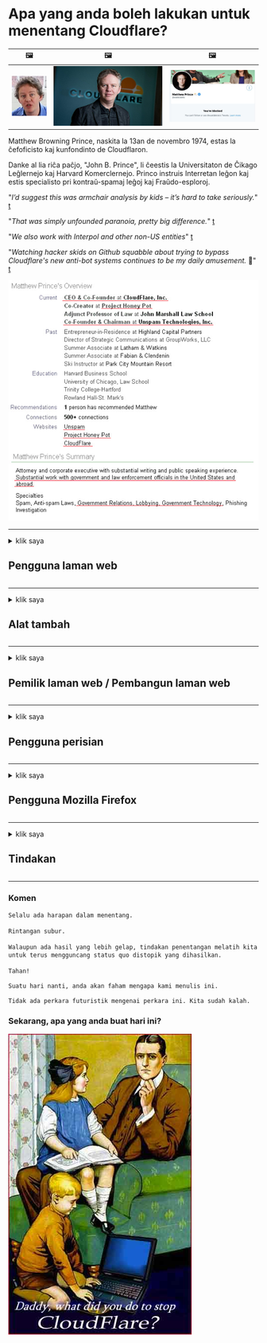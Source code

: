 # Apa yang anda boleh lakukan untuk menentang Cloudflare?

| 🖼 | 🖼 | 🖼 |
| --- | --- | --- |
| ![](../image/matthew_prince_teen.jpg) | ![](../image/matthew_prince.jpg) | ![](../image/blockedbymatthewprince.jpg) |


Matthew Browning Prince, naskita la 13an de novembro 1974, estas la ĉefoficisto kaj kunfondinto de Cloudflaron.

Danke al lia riĉa paĉjo, "John B. Prince", li ĉeestis la Universitaton de Ĉikago Leĝlernejo kaj Harvard Komerclernejo.
Princo instruis Interretan leĝon kaj estis specialisto pri kontraŭ-spamaj leĝoj kaj Fraŭdo-esploroj.


"*I’d suggest this was armchair analysis by kids – it’s hard to take seriously.*" [t](https://www.theguardian.com/technology/2015/nov/19/cloudflare-accused-by-anonymous-helping-isis)

"*That was simply unfounded paranoia, pretty big difference.*"  [t](https://twitter.com/xxdesmus/status/992757936123359233)

"*We also work with Interpol and other non-US entities*" [t](https://twitter.com/eastdakota/status/1203028504184360960)

"*Watching hacker skids on Github squabble about trying to bypass Cloudflare's new anti-bot systems continues to be my daily amusement.* 🍿" [t](https://twitter.com/eastdakota/status/1273277839102656515)


![](../image/whoismp.jpg)

---


<details>
<summary>klik saya

## Pengguna laman web
</summary>


- Sekiranya laman web yang anda suka menggunakan Cloudflare, beritahu mereka untuk tidak menggunakan Cloudflare.
  - Rengekan di media sosial seperti Facebook, Reddit, Twitter atau Mastodon tidak ada bezanya. [Tindakan lebih kuat daripada hashtag.](https://twitter.com/phyzonloop/status/1274132092490862594)
  - Cuba hubungi pemilik laman web jika anda ingin menjadikan diri anda berguna.

[Cloudflare berkata](https://github.com/Eloston/ungoogled-chromium/issues/783):
```
Kami mengesyorkan agar anda menghubungi pentadbir untuk perkhidmatan atau laman web tertentu yang anda hadapi dan berkongsi pengalaman anda.
```

[Sekiranya anda tidak memintanya, pemilik laman web tidak akan pernah mengetahui masalah ini.](../PEOPLE.md)

![](../image/liberapay.jpg)

[Contoh yang berjaya](https://counterpartytalk.org/t/turn-off-cloudflare-on-counterparty-co-plz/164/5).<br>
Awak ada masalah? [Tinggikan suara anda sekarang.](https://github.com/maraoz/maraoz.github.io/issues/1) Contoh di bawah.

```
Anda hanya membantu penapisan korporat dan pengawasan besar-besaran.
https://git.sdf.org/deCloudflare/cloudflare-tor/src/branch/master/README.md
```

```
Halaman web anda berada di taman berdinding peribadi CloudFlare yang menyalahgunakan privasi.
https://git.sdf.org/deCloudflare/cloudflare-tor/
```

- Luangkan sedikit masa untuk membaca dasar privasi laman web.
  - jika laman web berada di belakang Cloudflare atau laman web menggunakan perkhidmatan yang disambungkan ke Cloudflare.

Ia mesti menjelaskan apa itu "Cloudflare", dan meminta izin untuk berkongsi data anda dengan Cloudflare. Kegagalan untuk melakukannya akan mengakibatkan pecah amanah dan laman web yang dimaksud harus dielakkan.

[Contoh dasar privasi yang boleh diterima ada di sini](https://archive.is/bDlTz) ("Subprocessors" > "Entity Name")

```
Saya telah membaca dasar privasi anda dan saya tidak dapat menemui perkataan Cloudflare.
Saya enggan berkongsi data dengan anda sekiranya anda terus memasukkan data saya ke Cloudflare.
https://git.sdf.org/deCloudflare/cloudflare-tor/
```

Ini adalah contoh dasar privasi yang tidak mempunyai kata Cloudflare.
[Liberland Jobs](https://archive.is/daKIr) [privacy policy](https://docsend.com/view/feiwyte):

![](../image/cfwontobey.jpg)

Cloudflare mempunyai dasar privasi mereka sendiri.
[Cloudflare suka orang yang melakukan doxxing.](https://www.reddit.com/r/GamerGhazi/comments/2s64fe/be_wary_reporting_to_cloudflare/)

Berikut adalah contoh yang baik untuk borang pendaftaran laman web.
AFAIK, laman web sifar melakukan ini. Adakah anda akan mempercayai mereka?

```
Dengan mengklik "Daftar untuk XYZ", anda bersetuju dengan syarat perkhidmatan dan pernyataan privasi kami.
Anda juga bersetuju untuk berkongsi data anda dengan Cloudflare dan juga bersetuju untuk pernyataan privasi cloudflare.
Sekiranya Cloudflare membocorkan maklumat anda atau tidak membenarkan anda menyambung ke pelayan kami, itu bukan salah kami. [*]

[ Mendaftar ] [ saya tidak bersetuju ]
```
[*] [PEOPLE.md](../PEOPLE.md)


- Cuba jangan menggunakan perkhidmatan mereka. Ingat bahawa anda sedang diperhatikan oleh Cloudflare.
  - ["I'm in your TLS, sniffin' your passworz"](../image/iminurtls.jpg)

- Cari laman web lain. Terdapat alternatif dan peluang di internet!

- Meyakinkan rakan anda untuk menggunakan Tor setiap hari.
  - Tanpa nama mesti menjadi standard internet terbuka!
  - [Perhatikan bahawa projek Tor tidak menyukai projek ini.](../HISTORY.md)

</details>

------

<details>
<summary>klik saya

## Alat tambah
</summary>

- Sekiranya penyemak imbas anda adalah Firefox, Tor Browser, atau Ungoogled Chromium, gunakan salah satu tambahan ini di bawah.
  - Sekiranya anda ingin menambah alat tambah baru tanyakan terlebih dahulu.


| Nama | Pemaju | Sokongan | Boleh Sekat | Boleh Memberitahu | Chrome |
| -------- | -------- | -------- | -------- | -------- | -------- |
| [Bloku Cloudflaron MITM-Atakon](../subfiles/about.bcma.md) | #Addon | [ ? ](README.md) | **Ya**     | **Ya**     |  **Ya** |
| [Ĉu ligoj estas vundeblaj al MITM-atako?](../subfiles/about.ismm.md) | #Addon | [ ? ](README.md) | Tidak     | **Ya**     |  **Ya** |
| [Ĉu ĉi tiuj ligoj blokos Tor-uzanton?](../subfiles/about.isat.md) | #Addon | [ ? ](README.md) | Tidak     | **Ya**     |  **Ya** |
| [Block Cloudflare MITM Attack](https://trac.torproject.org/projects/tor/attachment/ticket/24351/block_cloudflare_mitm_attack-1.0.14.1-an%2Bfx.xpi)<br>[**DELETED BY TOR PROJECT**](../HISTORY.md) | nullius | [ ? ](tool/block_cloudflare_mitm_fx), [Link](README.md) | **Ya**     | **Ya**     |  Tidak |
| [TPRB](http://34ahehcli3epmhbu2wbl6kw6zdfl74iyc4vg3ja4xwhhst332z3knkyd.onion/) | Sw | [ ? ](http://34ahehcli3epmhbu2wbl6kw6zdfl74iyc4vg3ja4xwhhst332z3knkyd.onion/) | **Ya**     | **Ya**     |  Tidak |
| [Detect Cloudflare](https://addons.mozilla.org/en-US/firefox/addon/detect-cloudflare/) | Frank Otto | [ ? ](https://github.com/traktofon/cf-detect) | Tidak     | **Ya**     |  Tidak |
| [True Sight](https://addons.mozilla.org/en-US/firefox/addon/detect-cloudflare-plus/) | claustromaniac | [ ? ](https://github.com/claustromaniac/detect-cloudflare-plus) | Tidak     | **Ya**     |  Tidak |
| [Which Cloudflare datacenter am I visiting?](https://addons.mozilla.org/en-US/firefox/addon/cf-pop/) | 依云 | [ ? ](https://github.com/lilydjwg/cf-pop) | Tidak     | **Ya**     |  Tidak |


- "Decentraleyes" dapat menghentikan sambungan ke "CDNJS (Cloudflare)".
  - Ini menghalang banyak permintaan untuk menjangkau rangkaian, dan menyajikan fail tempatan agar laman tidak rosak.
  - Pembangun menjawab: "[very concerning indeed](https://github.com/Synzvato/decentraleyes/issues/236#issuecomment-352049501)", "[widespread usage severely centralizes the web](https://github.com/Synzvato/decentraleyes/issues/251#issuecomment-366752049)"

- [Anda juga boleh membuang atau tidak mempercayai sijil Cloudflare dari Lembaga Sijil (CA) anda.](https://www.ssl.com/how-to/remove-root-certificate-firefox/)

</details>

------

<details>
<summary>klik saya

## Pemilik laman web / Pembangun laman web
</summary>


![](../image/word_cloudflarefree.jpg)

- Jangan gunakan penyelesaian Cloudflare, Tempoh.
  - Anda boleh melakukan yang lebih baik daripada itu, bukan? [Inilah cara membuang langganan, rancangan, domain, atau akaun Cloudflare.](https://support.cloudflare.com/hc/en-us/articles/200167776-Removing-subscriptions-plans-domains-or-accounts)

| 🖼 | 🖼 |
| --- | --- |
| ![](../image/htmlalertcloudflare.jpg) | ![](../image/htmlalertcloudflare2.jpg) |

- Mahukan lebih ramai pelanggan? Anda tahu apa yang perlu dibuat. Petunjuk adalah "garis atas".
  - [Helo, anda menulis "Kami memandang serius privasi anda" tetapi saya mendapat "Ralat 403 Proksi Tanpa Nama Dilarang Tidak Dibolehkan".](https://it.slashdot.org/story/19/02/19/0033255/stop-saying-we-take-your-privacy-and-security-seriously) Mengapa anda menyekat Tor Atau VPN? [Dan mengapa anda menyekat e-mel sementara?](http://nomdjgwjvyvlvmkolbyp3rocn2ld7fnlidlt2jjyotn3qqsvzs2gmuyd.onion/mail/)

![](../image/anonexist.jpg)

- Menggunakan Cloudflare akan meningkatkan kemungkinan gangguan. Pengunjung tidak dapat mengakses ke laman web anda jika pelayan anda dimatikan atau Cloudflare dimatikan.
  - [Adakah anda benar-benar berfikir Cloudflare tidak pernah turun?](https://www.ibtimes.com/cloudflare-down-not-working-sites-producing-504-gateway-timeout-errors-2618008) [Another](https://twitter.com/Jedduff/status/1097875615997399040) [sample](https://twitter.com/search?f=tweets&vertical=default&q=Cloudflare%20is%20having%20problems). [Need more](../PEOPLE.md)?

![](../image/cloudflareinternalerror.jpg)

- Menggunakan Cloudflare untuk memproksi "perkhidmatan API", "pelayan kemas kini perisian" atau "suapan RSS" anda akan membahayakan pelanggan anda. Seorang pelanggan memanggil anda dan berkata "Saya tidak dapat menggunakan API anda lagi", dan anda tidak tahu apa yang sedang berlaku. Cloudflare dapat menyekat pelanggan anda secara senyap. Adakah anda fikir tidak apa-apa?
  - Terdapat banyak perkhidmatan pembaca RSS dan RSS pembaca dalam talian. Mengapa anda menerbitkan RSS feed jika anda tidak membenarkan orang melanggan?

![](../image/rssfeedovercf.jpg)

- Adakah anda memerlukan sijil HTTPS? Gunakan "Let's Encrypt" atau beli dari syarikat CA.

- Adakah anda memerlukan pelayan DNS? Tidak dapat menyediakan pelayan anda sendiri? Bagaimana dengan mereka: [Hurricane Electric Free DNS](https://dns.he.net/), [Dyn.com](https://dyn.com/dns/), [1984 Hosting](https://www.1984hosting.com/), [Afraid.Org (Pentadbir memadamkan akaun anda jika anda menggunakan TOR)](https://freedns.afraid.org/)

- Mencari perkhidmatan hosting? Percuma sahaja? Bagaimana dengan mereka: [Onion Service](http://vww6ybal4bd7szmgncyruucpgfkqahzddi37ktceo3ah7ngmcopnpyyd.onion/en/security/network-security/tor/onionservices-best-practices), [Free Web Hosting Area](https://freewha.com/), [Autistici/Inventati Web Site Hosting](https://www.autinv5q6en4gpf4.onion/services/website), [Github Pages](https://pages.github.com/), [Surge](https://surge.sh/)
  - [Alternatif untuk Cloudflare](../subfiles/cloudflare-alternatives.md)

- Adakah anda menggunakan "cloudflare-ipfs.com"? [Adakah anda tahu Cloudflare IPFS buruk?](../PEOPLE.md)

- Pasang Firewall Aplikasi Web seperti OWASP dan Fail2Ban pada pelayan anda dan konfigurasikan dengan betul.
  - Menyekat Tor bukanlah jalan penyelesaian. Jangan menghukum semua orang hanya untuk pengguna buruk kecil.

- Alihkan atau sekat pengguna "Cloudflare Warp" daripada mengakses laman web anda. Dan berikan alasan sekiranya anda boleh.

> Senarai IP: "[Julat IP Cloudflare semasa](cloudflare_inc/)"

> A: Sekat saja mereka

```
server {
...
deny 173.245.48.0/20;
deny 103.21.244.0/22;
deny 103.22.200.0/22;
deny 103.31.4.0/22;
deny 141.101.64.0/18;
deny 108.162.192.0/18;
deny 190.93.240.0/20;
deny 188.114.96.0/20;
deny 197.234.240.0/22;
deny 198.41.128.0/17;
deny 162.158.0.0/15;
deny 104.16.0.0/12;
deny 172.64.0.0/13;
deny 131.0.72.0/22;
deny 2400:cb00::/32;
deny 2606:4700::/32;
deny 2803:f800::/32;
deny 2405:b500::/32;
deny 2405:8100::/32;
deny 2a06:98c0::/29;
deny 2c0f:f248::/32;
...
}
```

> B: Ubah hala ke halaman amaran

```
http {
...
geo $iscf {
default 0;
173.245.48.0/20 1;
103.21.244.0/22 1;
103.22.200.0/22 1;
103.31.4.0/22 1;
141.101.64.0/18 1;
108.162.192.0/18 1;
190.93.240.0/20 1;
188.114.96.0/20 1;
197.234.240.0/22 1;
198.41.128.0/17 1;
162.158.0.0/15 1;
104.16.0.0/12 1;
172.64.0.0/13 1;
131.0.72.0/22 1;
2400:cb00::/32 1;
2606:4700::/32 1;
2803:f800::/32 1;
2405:b500::/32 1;
2405:8100::/32 1;
2a06:98c0::/29 1;
2c0f:f248::/32 1;
}
...
}

server {
...
if ($iscf) {rewrite ^ https://example.com/cfwsorry.php;}
...
}

<?php
header('HTTP/1.1 406 Not Acceptable');
echo <<<CLOUDFLARED
Thank you for visiting ourwebsite.com!<br />
We are sorry, but we can't serve you because your connection is being intercepted by Cloudflare.<br />
Please read https://git.sdf.org/deCloudflare/cloudflare-tor for more information.<br />
CLOUDFLARED;
die();
```

- Sediakan Tor Onion Service atau I2P jika anda mempercayai kebebasan dan mengalu-alukan pengguna tanpa nama.

- Minta nasihat daripada pengendali laman web Clearnet / Tor lain dan berkawan tanpa nama!

</details>

------

<details>
<summary>klik saya

## Pengguna perisian
</summary>


- Discord menggunakan CloudFlare. Alternatif? Kami mengesyorkan [**Briar** (Android)](https://f-droid.org/en/packages/org.briarproject.briar.android/), [Ricochet (PC)](https://ricochet.im/), [Tox + Tor (Android/PC)](https://tox.chat/download.html)
  - Briar merangkumi Tor daemon sehingga anda tidak perlu memasang Orbot.
  - Pembangun Qwtch, Open Privacy, menghapus projek stop_cloudflare dari perkhidmatan git mereka tanpa notis.

- Sekiranya anda menggunakan Debian GNU / Linux, atau turunannya, langgan: [bug #831835](https://bugs.debian.org/cgi-bin/bugreport.cgi?bug=831835). Dan jika boleh, bantu verifikasi tambalan itu, dan bantu penyelenggara membuat kesimpulan yang tepat mengenai apakah itu boleh diterima.

- Sentiasa mengesyorkan penyemak imbas ini.

| Nama | Pemaju | Sokongan | Komen |
| -------- | -------- | -------- | -------- |
| [Ungoogled-Chromium](https://ungoogled-software.github.io/ungoogled-chromium-binaries/) | Eloston | [ ? ](https://github.com/Eloston/ungoogled-chromium) | PC (Win, Mac, Linux)  _!Tor_ |
| [Bromite](https://www.bromite.org/fdroid) | Bromite | [ ? ](https://github.com/bromite/bromite/issues) | Android  _!Tor_ |
| [Tor Browser](https://www.torproject.org/download/) | Tor Project | [ ? ](https://support.torproject.org/) | PC (Win, Mac, Linux)  _Tor_|
| [Tor Browser Android](https://www.torproject.org/download/) | Tor Project | [ ? ](https://support.torproject.org/) | Android  _Tor_|
| [Onion Browser](https://itunes.apple.com/us/app/onion-browser/id519296448?mt=8) | Mike Tigas | [ ? ](https://github.com/OnionBrowser/OnionBrowser/issues) | Apple iOS  _Tor_|
| [GNU/Icecat](https://www.gnu.org/software/gnuzilla/) | GNU | [ ? ](https://www.gnu.org/software/gnuzilla/) | PC (Linux) |
| [IceCatMobile](https://f-droid.org/en/packages/org.gnu.icecat/) | GNU | [ ? ](https://lists.gnu.org/mailman/listinfo/bug-gnuzilla) | Android |
| [Iridium Browser](https://iridiumbrowser.de/about/) | Iridium | [ ? ](https://github.com/iridium-browser/iridium-browser/) | PC (Win, Mac, Linux, OpenBSD) |


Privasi perisian lain tidak sempurna. Ini tidak bermaksud penyemak imbas Tor "sempurna".
Tidak ada 100% selamat atau 100% peribadi di internet dan teknologi.

- Tidak mahu menggunakan Tor? Anda boleh menggunakan mana-mana penyemak imbas dengan Tor daemon.
  - [Perhatikan bahawa projek Tor tidak menyukai ini.](https://support.torproject.org/tbb/tbb-9/) Gunakan Penyemak Imbas Tor jika anda dapat melakukannya.
- [Cara menggunakan Chromium dengan Tor](../subfiles/chromium_tor.md)


Mari bercakap mengenai privasi perisian lain.

- [Sekiranya anda benar-benar perlu menggunakan Firefox, pilih "Firefox ESR".](https://www.mozilla.org/en-US/firefox/organizations/)
  - [Firefox - Pengawas Spyware](https://spyware.neocities.org/articles/firefox.html)
  - [Firefox menolak ucapan bebas, melarang kebebasan bersuara](https://web.archive.org/web/20200423010026/https://reclaimthenet.org/firefox-rejects-free-speech-bans-free-speech-commenting-plugin-dissenter-from-its-extensions-gallery/)
  - ["100+ undian rendah. Sepertinya meminta syarikat perisian untuk ... perisian terlalu banyak hari ini."](https://old.reddit.com/r/firefox/comments/gutdiw/weve_got_work_to_do_the_mozilla_blog/fslbbb6/)
  - [Eh, mengapa Firefox menunjukkan kepada saya pautan tajaan di bar URL saya?](https://www.reddit.com/r/firefox/comments/jybx2w/uh_why_is_firefox_showing_me_sponsored_links_in/)
  - [Mozilla - Setan menjelma](https://digdeeper.neocities.org/ghost/mozilla.html)

- [Ingat, Mozilla menggunakan perkhidmatan Cloudflare.](https://www.robtex.com/dns-lookup/www.mozilla.org) [Mereka juga menggunakan perkhidmatan DNS Cloudflare pada produk mereka.](https://www.theregister.co.uk/2018/03/21/mozilla_testing_dns_encryption/)

- [Mozilla secara rasmi menolak tiket ini.](https://bugzilla.mozilla.org/show_bug.cgi?id=1426618)

- [Firefox Focus adalah jenaka.](https://github.com/mozilla-mobile/focus-android/issues/1743) [Mereka berjanji untuk mematikan telemetri tetapi mereka mengubahnya.](https://github.com/mozilla-mobile/focus-android/issues/4210)

- [Pembangun PaleMoon / Basilisk menyukai Cloudflare.](https://github.com/mozilla-mobile/focus-android/issues/1743#issuecomment-345993097)
  - [Pelayan Arkib Pale Moon menggodam dan menyebarkan perisian hasad selama 18 Bulan](https://www.reddit.com/r/privacytoolsIO/comments/cc808y/pale_moons_archive_server_hacked_and_spread/)
  - Dia juga membenci pengguna Tor - "[Biarkan ia memusuhi Tor. Saya rasa kebanyakan laman web harus memusuhi Tor memandangkan faktor penyalahgunaannya sangat tinggi.](https://github.com/yacy/yacy_search_server/issues/314#issuecomment-565932097)"

- [Waterfox mengalami masalah "telefon rumah" yang teruk](https://spyware.neocities.org/articles/waterfox.html)

- [Google Chrome adalah perisian intip.](https://www.gnu.org/proprietary/malware-google.en.html)
  - [Google melengkapkan aktiviti anda.](https://spyware.neocities.org/articles/chrome.html)

- [SRWare Iron menjadikan terlalu banyak sambungan telefon ke rumah.](https://spyware.neocities.org/articles/iron.html) Ia juga menyambung ke domain google.

- [Penjejak Facebook / Twitter senarai putih Brave Browser.](https://www.bleepingcomputer.com/news/security/facebook-twitter-trackers-whitelisted-by-brave-browser/)
  - [Inilah lebih banyak masalah.](https://spyware.neocities.org/articles/brave.html)
  - [ID gabungan binance](https://twitter.com/cryptonator1337/status/1269594587716374528)

- [Microsoft Edge membolehkan Facebook menjalankan kod Flash di belakang pengguna.](https://www.zdnet.com/article/microsoft-edge-lets-facebook-run-flash-code-behind-users-backs/)

- [Vivaldi tidak menghormati privasi anda.](https://spyware.neocities.org/articles/vivaldi.html)

- [Tahap perisian intip: Sangat Tinggi](https://spyware.neocities.org/articles/opera.html)

- Apple iOS: [Anda sama sekali tidak boleh menggunakan iOS, terutamanya kerana ia adalah perisian hasad.](https://www.gnu.org/proprietary/malware-apple.html)

Oleh itu, kami mencadangkan jadual di atas sahaja. Tiada lagi.

</details>

------

<details>
<summary>klik saya

## Pengguna Mozilla Firefox
</summary>


- "Firefox Nightly" akan menghantar maklumat peringkat debug ke pelayan Mozilla tanpa kaedah memilih keluar.
  - [Pelayan Mozilla mengalahkan Cloudflare](https://www.digwebinterface.com/?hostnames=www.mozilla.org%0D%0Amozilla.cloudflare-dns.com&type=&ns=resolver&useresolver=8.8.4.4&nameservers=)

- Adalah mungkin untuk melarang Firefox menyambung ke pelayan Mozilla.
  - [Panduan templat dasar Mozilla](https://github.com/mozilla/policy-templates/blob/master/README.md)
  - Perlu diingat bahawa muslihat ini mungkin berhenti berfungsi pada versi kemudian kerana Mozilla suka memasukkan senarai putih kepada mereka sendiri.
  - Gunakan penapis firewall dan DNS untuk menyekatnya sepenuhnya.

"`/distribution/policies.json`"

>     "WebsiteFilter": {
> 		"Block": [
> 		"*://*.mozilla.com/*",
> 		"*://*.mozilla.net/*",
> 		"*://*.mozilla.org/*",
> 		"*://webcompat.com/*",
> 		"*://*.firefox.com/*",
> 		"*://*.thunderbird.net/*",
> 		"*://*.cloudflare.com/*"
> 		]
>     },


- ~~Laporkan bug pada pelacak mozilla, memberitahu mereka untuk tidak menggunakan Cloudflare.~~ Terdapat laporan pepijat mengenai bugzilla. Banyak orang menyatakan kebimbangan mereka, namun bug itu disembunyikan oleh pentadbir pada tahun 2018.

- Anda boleh mematikan DoH di Firefox.
  - [Tukar pembekal DNS Firefox lalai](../subfiles/change-firefox-dns.md)

![](../image/firefoxdns.jpg)

- [Sekiranya anda ingin menggunakan DNS bukan ISP, pertimbangkan untuk menggunakan perkhidmatan DNS OpenNIC Tier2 atau perkhidmatan DNS bukan Cloudflare.](https://wiki.opennic.org/start)
![](../image/opennic.jpg)
  - Sekat Cloudflare dengan DNS. [Crimeflare DNS](https://dns.crimeflare.eu.org/)

- Anda boleh menggunakan Tor sebagai pemecah DNS. [Sekiranya anda bukan pakar Tor, tanyakan soalan di sini.](https://tor.stackexchange.com/)

> **Bagaimana?**
> 1. Muat turun Tor dan pasangkannya di komputer anda.
> 2. Tambahkan baris ini ke fail "torrc".
> DNSPort 127.0.0.1:53
> 3. Mulakan semula Tor.
> 4. Tetapkan pelayan DNS komputer anda ke "127.0.0.1".

</details>

------

<details>
<summary>klik saya

## Tindakan
</summary>


- Beritahu orang lain di sekeliling anda mengenai bahaya Cloudflare.

- [Bantu memperbaiki repositori ini.](https://git.sdf.org/deCloudflare/cloudflare-tor).
  - Kedua-dua senarai, hujah menentangnya dan perinciannya.

- [Mendokumentasikan dan menjadikannya sangat umum di mana masalah berlaku dengan Cloudflare (dan syarikat serupa), pastikan untuk menyebut repositori ini apabila anda melakukannya](https://git.sdf.org/deCloudflare/cloudflare-tor) :)

- Dapatkan lebih ramai orang menggunakan Tor secara lalai sehingga mereka dapat menjelajahi web dari perspektif bahagian yang berlainan di dunia.

- Mulakan kumpulan, di media sosial dan ruang makan, yang didedikasikan untuk membebaskan dunia dari Cloudflare.

- Sekiranya sesuai, pautan ke kumpulan ini di repositori ini - ini boleh menjadi tempat untuk menyelaraskan kerja sama sebagai kumpulan.

- [Mulakan kerjasama yang dapat memberikan alternatif bukan korporat yang bermakna untuk Cloudflare.](../subfiles/cloudflare-alternatives.md)

- Beri tahu kami tentang sebarang alternatif untuk membantu sekurang-kurangnya memberikan pertahanan berlapis terhadap Cloudflare.

- Sekiranya anda pelanggan Cloudflare, tetapkan tetapan privasi anda, dan tunggu sehingga mereka melanggarnya.
  - [Kemudian bawa mereka di bawah caj pelanggaran anti-spam / privasi.](https://twitter.com/thexpaw/status/1108424723233419264)

- Sekiranya anda berada di Amerika Syarikat dan laman web yang dimaksudkan adalah bank atau akauntan, cuba berikan tekanan undang-undang di bawah Akta Gramm – Leach – Bliley, atau Akta Orang Amerika dengan DIsabiliti dan laporkan kepada kami sejauh mana anda mencapai .

- Sekiranya laman web tersebut adalah laman web pemerintah, cuba berikan tekanan undang-undang di bawah Pindaan Pertama Perlembagaan AS.

- Sekiranya anda warga negara EU, hubungi laman web untuk menghantar maklumat peribadi anda di bawah Peraturan Perlindungan Data Umum. Sekiranya mereka enggan memberikan maklumat anda, itu adalah pelanggaran undang-undang.

- Bagi syarikat yang mengaku menawarkan perkhidmatan di laman web mereka, cubalah melaporkannya sebagai "iklan palsu" kepada organisasi perlindungan pengguna dan BBB. Laman web Cloudflare dilayan oleh pelayan Cloudflare.

- [ITU mencadangkan dalam konteks AS bahawa Cloudflare mulai cukup besar sehingga undang-undang antimonopoli dapat dijatuhkan ke atas mereka.](https://www.itu.int/en/ITU-T/Workshops-and-Seminars/20181218/Documents/Geoff_Huston_Presentation.pdf)

- Boleh dibayangkan bahawa GNU GPL versi 4 dapat merangkumi peruntukan untuk tidak menyimpan kod sumber di sebalik perkhidmatan tersebut, yang memerlukan semua program GPLv4 dan yang lebih baru yang sekurang-kurangnya kod sumber dapat diakses melalui media yang tidak mendiskriminasi pengguna Tor.

</details>

------

### Komen

```
Selalu ada harapan dalam menentang.

Rintangan subur.

Walaupun ada hasil yang lebih gelap, tindakan penentangan melatih kita untuk terus mengguncang status quo distopik yang dihasilkan.

Tahan!
```

```
Suatu hari nanti, anda akan faham mengapa kami menulis ini.
```

```
Tidak ada perkara futuristik mengenai perkara ini. Kita sudah kalah.
```

### Sekarang, apa yang anda buat hari ini?


![](../image/stopcf.jpg)
